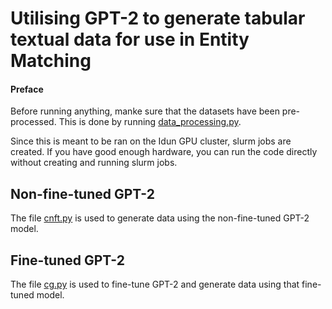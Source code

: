 # Utilising GPT-2 to generate tabular textual data for use in Entity Matching

#### Preface
Before running anything, manke sure that the datasets have been pre-processed. This is done by running [data_processing.py](./data_processing.py).

Since this is meant to be ran on the Idun GPU cluster, slurm jobs are created. If you have good enough hardware, you can run the code directly without creating and running slurm jobs.

## Non-fine-tuned GPT-2
The file [cnft.py](./cnft.py) is used to generate data using the non-fine-tuned GPT-2 model.

## Fine-tuned GPT-2
The file [cg.py](./cg.py) is used to fine-tune GPT-2 and generate data using that fine-tuned model.